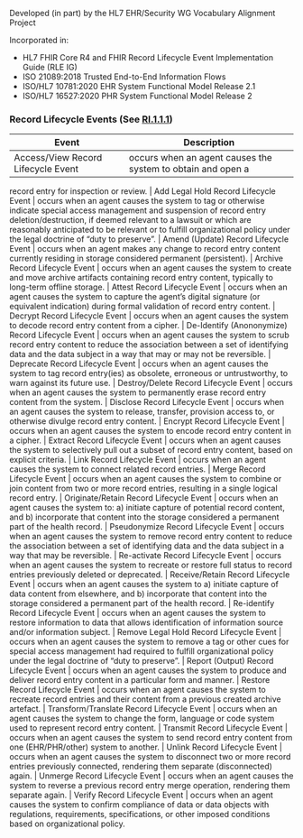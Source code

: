 Developed (in part) by the HL7 EHR/Security WG Vocabulary Alignment Project

Incorporated in:

* HL7 FHIR Core R4 and FHIR Record Lifecycle Event Implementation Guide (RLE IG)
* ISO 21089:2018 Trusted End-to-End Information Flows
* ISO/HL7 10781:2020 EHR System Functional Model Release 2.1
* ISO/HL7 16527:2020 PHR System Functional Model Release 2

### Record Lifecycle Events (See [RI.1.1.1](Requirements-EHRSFMR2.1-RI.1.1.1.html))

| Event | Description |
|---|---|
| Access/View Record Lifecycle Event | occurs when an agent causes the system to obtain and open a
record entry for inspection or review.
| Add Legal Hold Record Lifecycle Event | occurs when an agent causes the system to tag or otherwise indicate special access management and suspension of record entry deletion/destruction, if deemed relevant to a lawsuit or which are reasonably anticipated to be relevant or to fulfill organizational policy under the legal doctrine of “duty to preserve”.
| Amend (Update) Record Lifecycle Event | occurs when an agent makes any change to record entry content currently residing in storage considered permanent (persistent).
| Archive Record Lifecycle Event | occurs when an agent causes the system to create and move archive artifacts containing record entry content, typically to long-term offline storage.
| Attest Record Lifecycle Event | occurs when an agent causes the system to capture the agent’s digital signature (or equivalent indication) during formal validation of record entry content.
| Decrypt Record Lifecycle Event | occurs when an agent causes the system to decode record entry content from a cipher.
| De-Identify (Anononymize) Record Lifecycle Event | occurs when an agent causes the system to scrub record entry content to reduce the association between a set of identifying data and the data subject in a way that may or may not be reversible.
| Deprecate Record Lifecycle Event | occurs when an agent causes the system to tag record entry(ies) as obsolete, erroneous or untrustworthy, to warn against its future use.
| Destroy/Delete Record Lifecycle Event | occurs when an agent causes the system to permanently erase record entry content from the system.
| Disclose Record Lifecycle Event | occurs when an agent causes the system to release, transfer, provision access to, or otherwise divulge record entry content.
| Encrypt Record Lifecycle Event | occurs when an agent causes the system to encode record entry content in a cipher.
| Extract Record Lifecycle Event | occurs when an agent causes the system to selectively pull out a subset of record entry content, based on explicit criteria.
| Link Record Lifecycle Event | occurs when an agent causes the system to connect related record entries.
| Merge Record Lifecycle Event | occurs when an agent causes the system to combine or join content from two or more record entries, resulting in a single logical record entry. 
| Originate/Retain Record Lifecycle Event | occurs when an agent causes the system to: a) initiate capture of potential record content, and b) incorporate that content into the storage considered a permanent part of the health record.
| Pseudonymize Record Lifecycle Event | occurs when an agent causes the system to remove record entry content to reduce the association between a set of identifying data and the data subject in a way that may be reversible.
| Re-activate Record Lifecycle Event | occurs when an agent causes the system to recreate or restore full status to record entries previously deleted or deprecated.
| Receive/Retain Record Lifecycle Event | occurs when an agent causes the system to a) initiate capture of data content from elsewhere, and b) incorporate that content into the storage considered a permanent part of the health record.
| Re-identify Record Lifecycle Event | occurs when an agent causes the system to restore information to data that allows identification of information source and/or information subject.
| Remove Legal Hold Record Lifecycle Event | occurs when an agent causes the system to remove a tag or other cues for special access management had required to fulfill organizational policy under the legal doctrine of “duty to preserve”.
| Report (Output) Record Lifecycle Event | occurs when an agent causes the system to produce and deliver record entry content in a particular form and manner.
| Restore Record Lifecycle Event | occurs when an agent causes the system to recreate record entries and their content from a previous created archive artefact.
| Transform/Translate Record Lifecycle Event | occurs when an agent causes the system to change the form, language or code system used to represent record entry content.
| Transmit Record Lifecycle Event | occurs when an agent causes the system to send record entry content from one (EHR/PHR/other) system to another.
| Unlink Record Lifecycle Event | occurs when an agent causes the system to disconnect two or more record entries previously connected, rendering them separate (disconnected) again.
| Unmerge Record Lifecycle Event | occurs when an agent causes the system to reverse a previous record entry merge operation, rendering them separate again.
| Verify Record Lifecycle Event | occurs when an agent causes the system to confirm compliance of data or data objects with regulations, requirements, specifications, or other imposed conditions based on organizational policy.